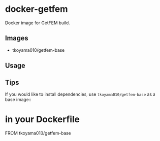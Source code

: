 docker-getfem
=============

Docker image for GetFEM build.

Images
------

* tkoyama010/getfem-base

Usage
-----

Tips
----

If you would like to install dependencies, use ``tkoyama010/getfem-base`` as a base image::

  # in your Dockerfile
  FROM tkoyama010/getfem-base
